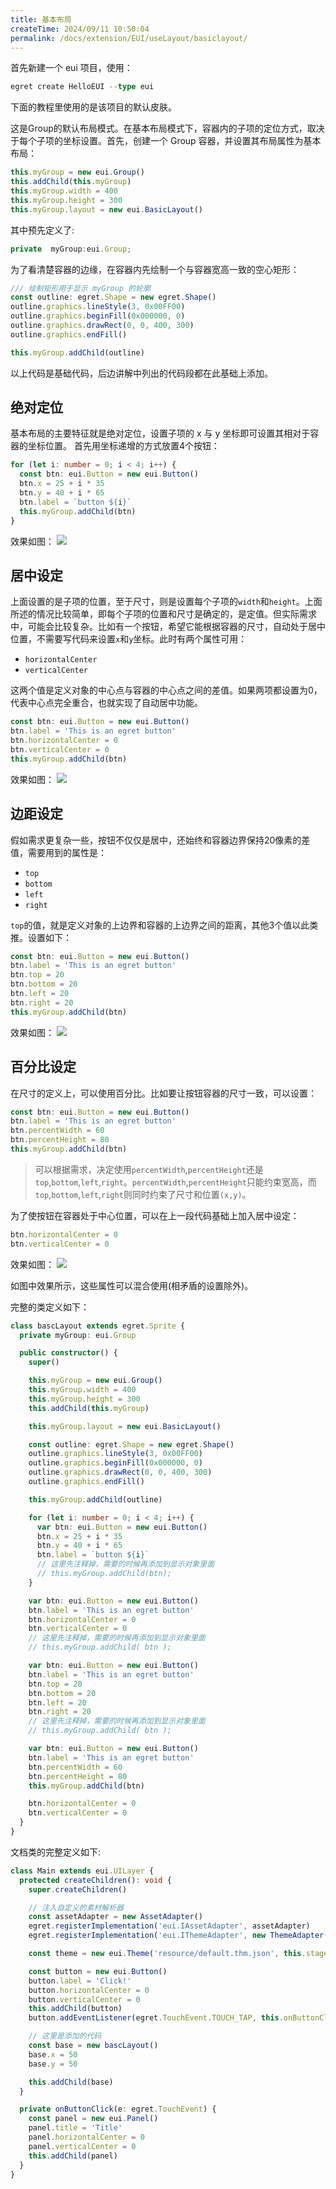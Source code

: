 ```yaml
---
title: 基本布局
createTime: 2024/09/11 10:50:04
permalink: /docs/extension/EUI/useLayout/basiclayout/
---
```

首先新建一个 eui 项目，使用：

~~~ typescript
egret create HelloEUI --type eui
~~~

下面的教程里使用的是该项目的默认皮肤。

这是Group的默认布局模式。在基本布局模式下，容器内的子项的定位方式，取决于每个子项的坐标设置。首先，创建一个 Group 容器，并设置其布局属性为基本布局：
~~~ typescript TypeScript
this.myGroup = new eui.Group()
this.addChild(this.myGroup)
this.myGroup.width = 400
this.myGroup.height = 300
this.myGroup.layout = new eui.BasicLayout()
~~~
其中预先定义了:
~~~ typescript
private  myGroup:eui.Group;
~~~
为了看清楚容器的边缘，在容器内先绘制一个与容器宽高一致的空心矩形：
~~~ typescript
/// 绘制矩形用于显示 myGroup 的轮廓
const outline: egret.Shape = new egret.Shape()
outline.graphics.lineStyle(3, 0x00FF00)
outline.graphics.beginFill(0x000000, 0)
outline.graphics.drawRect(0, 0, 400, 300)
outline.graphics.endFill()

this.myGroup.addChild(outline)
~~~
以上代码是基础代码，后边讲解中列出的代码段都在此基础上添加。

## 绝对定位
基本布局的主要特征就是绝对定位，设置子项的 x 与 y 坐标即可设置其相对于容器的坐标位置。
首先用坐标递增的方式放置4个按钮：
~~~ typescript
for (let i: number = 0; i < 4; i++) {
  const btn: eui.Button = new eui.Button()
  btn.x = 25 + i * 35
  btn.y = 40 + i * 65
  btn.label = `button ${i}`
  this.myGroup.addChild(btn)
}
~~~
效果如图：
![](56012da601bca.png)

## 居中设定
上面设置的是子项的位置，至于尺寸，则是设置每个子项的`width`和`height`。上面所述的情况比较简单，即每个子项的位置和尺寸是确定的，是定值。但实际需求中，可能会比较复杂。比如有一个按钮，希望它能根据容器的尺寸，自动处于居中位置，不需要写代码来设置`x`和`y`坐标。此时有两个属性可用：
- `horizontalCenter`
- `verticalCenter`

这两个值是定义对象的中心点与容器的中心点之间的差值。如果两项都设置为0，代表中心点完全重合，也就实现了自动居中功能。
~~~ typescript TypeScript
const btn: eui.Button = new eui.Button()
btn.label = 'This is an egret button'
btn.horizontalCenter = 0
btn.verticalCenter = 0
this.myGroup.addChild(btn)
~~~
效果如图：
![](56012dab90171.png)

## 边距设定
假如需求更复杂一些，按钮不仅仅是居中，还始终和容器边界保持20像素的差值，需要用到的属性是：
- `top`
- `bottom`
- `left`
- `right`

`top`的值，就是定义对象的上边界和容器的上边界之间的距离，其他3个值以此类推。设置如下：
~~~ typescript
const btn: eui.Button = new eui.Button()
btn.label = 'This is an egret button'
btn.top = 20
btn.bottom = 20
btn.left = 20
btn.right = 20
this.myGroup.addChild(btn)
~~~
效果如图：
![](56012db066087.png)

## 百分比设定
在尺寸的定义上，可以使用百分比。比如要让按钮容器的尺寸一致，可以设置：
~~~ typescript
const btn: eui.Button = new eui.Button()
btn.label = 'This is an egret button'
btn.percentWidth = 60
btn.percentHeight = 80
this.myGroup.addChild(btn)
~~~
> 可以根据需求，决定使用`percentWidth`,`percentHeight`还是`top`,`bottom`,`left`,`right`。`percentWidth`,`percentHeight`只能约束宽高，而`top`,`bottom`,`left`,`right`则同时约束了尺寸和位置`(x,y)`。

为了使按钮在容器处于中心位置，可以在上一段代码基础上加入居中设定：
~~~ typescript
btn.horizontalCenter = 0
btn.verticalCenter = 0
~~~
效果如图：
![](56012db56771e.png)

如图中效果所示，这些属性可以混合使用(相矛盾的设置除外)。

完整的类定义如下：

~~~ typescript
class bascLayout extends egret.Sprite {
  private myGroup: eui.Group

  public constructor() {
    super()

    this.myGroup = new eui.Group()
    this.myGroup.width = 400
    this.myGroup.height = 300
    this.addChild(this.myGroup)

    this.myGroup.layout = new eui.BasicLayout()

    const outline: egret.Shape = new egret.Shape()
    outline.graphics.lineStyle(3, 0x00FF00)
    outline.graphics.beginFill(0x000000, 0)
    outline.graphics.drawRect(0, 0, 400, 300)
    outline.graphics.endFill()

    this.myGroup.addChild(outline)

    for (let i: number = 0; i < 4; i++) {
      var btn: eui.Button = new eui.Button()
      btn.x = 25 + i * 35
      btn.y = 40 + i * 65
      btn.label = `button ${i}`
      // 这里先注释掉，需要的时候再添加到显示对象里面
      // this.myGroup.addChild(btn);
    }

    var btn: eui.Button = new eui.Button()
    btn.label = 'This is an egret button'
    btn.horizontalCenter = 0
    btn.verticalCenter = 0
    // 这里先注释掉，需要的时候再添加到显示对象里面
    // this.myGroup.addChild( btn );

    var btn: eui.Button = new eui.Button()
    btn.label = 'This is an egret button'
    btn.top = 20
    btn.bottom = 20
    btn.left = 20
    btn.right = 20
    // 这里先注释掉，需要的时候再添加到显示对象里面
    // this.myGroup.addChild( btn );

    var btn: eui.Button = new eui.Button()
    btn.label = 'This is an egret button'
    btn.percentWidth = 60
    btn.percentHeight = 80
    this.myGroup.addChild(btn)

    btn.horizontalCenter = 0
    btn.verticalCenter = 0
  }
}
~~~

文档类的完整定义如下:

~~~ typescript
class Main extends eui.UILayer {
  protected createChildren(): void {
    super.createChildren()

    // 注入自定义的素材解析器
    const assetAdapter = new AssetAdapter()
    egret.registerImplementation('eui.IAssetAdapter', assetAdapter)
    egret.registerImplementation('eui.IThemeAdapter', new ThemeAdapter())

    const theme = new eui.Theme('resource/default.thm.json', this.stage)

    const button = new eui.Button()
    button.label = 'Click!'
    button.horizontalCenter = 0
    button.verticalCenter = 0
    this.addChild(button)
    button.addEventListener(egret.TouchEvent.TOUCH_TAP, this.onButtonClick, this)

    // 这里是添加的代码
    const base = new bascLayout()
    base.x = 50
    base.y = 50

    this.addChild(base)
  }

  private onButtonClick(e: egret.TouchEvent) {
    const panel = new eui.Panel()
    panel.title = 'Title'
    panel.horizontalCenter = 0
    panel.verticalCenter = 0
    this.addChild(panel)
  }
}
~~~
